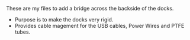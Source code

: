 These are my files to add a bridge across the backside of the docks. 
* Purpose is to make the docks very rigid.
* Provides cable magement for the USB cables, Power Wires and PTFE tubes.
